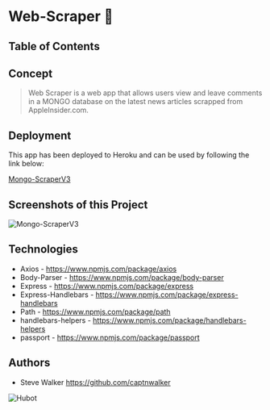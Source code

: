 # Web-Scraper :newspaper:

## Table of Contents

## Concept

>Web Scraper is a web app that allows users view and leave comments in a MONGO database on the latest news articles scrapped from AppleInsider.com.

## Deployment

This app has been deployed to Heroku and can be used by following the link below:

[Mongo-ScraperV3](https://warm-sea-64344.herokuapp.com/ "Mongo-ScraperV3 - https://warm-sea-64344.herokuapp.com/")

## Screenshots of this Project

![Mongo-ScraperV3](https://raw.github.com/captnwalker/Mongo-ScraperV3/master/screenshots/screenshot1.png "Mongo-ScraperV3")

## Technologies

* Axios - https://www.npmjs.com/package/axios
* Body-Parser - https://www.npmjs.com/package/body-parser
* Express - https://www.npmjs.com/package/express
* Express-Handlebars - https://www.npmjs.com/package/express-handlebars
* Path - https://www.npmjs.com/package/path
* handlebars-helpers - https://www.npmjs.com/package/handlebars-helpers
* passport - https://www.npmjs.com/package/passport

## Authors

* Steve Walker https://github.com/captnwalker

![Hubot](https://octodex.github.com/images/hubot.jpg)